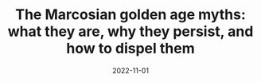 ---
title: "The Marcosian golden age myths: what they are, why they persist, and how to dispel them"
collection: publications
category: chapters
permalink: /publications/2022_tme
date: 2022-11-01
venue: 'The Marcos era: a reader'
paperurl: 'https://unipress.ateneo.edu/product/marcos-era-reader'
citation: 'Punongbayan, J.C.B. (2022). &quot;The Marcosian golden age myths: what they are, why they persist, and how to dispel them&quot. In L.C. Castañeda and P.N. Abinales (eds.) <i>The Marcos era: a reader</i> (pp. 293–314). Quezon City: Ateneo de Manila University Press.'
---